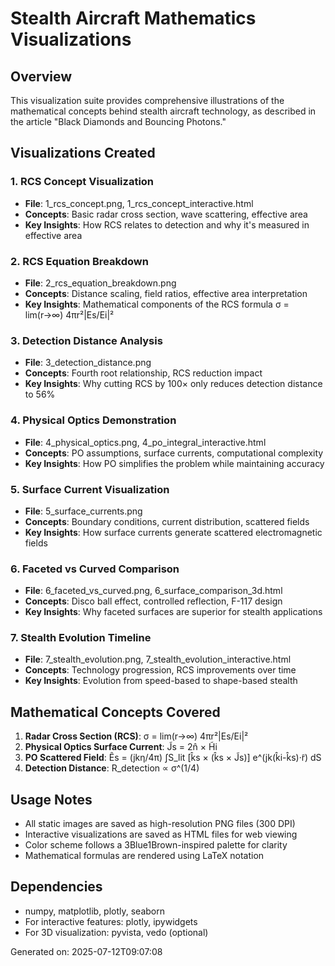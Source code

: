 
# Stealth Aircraft Mathematics Visualizations

## Overview
This visualization suite provides comprehensive illustrations of the mathematical concepts behind stealth aircraft technology, as described in the article "Black Diamonds and Bouncing Photons."

## Visualizations Created

### 1. RCS Concept Visualization
- **File**: 1_rcs_concept.png, 1_rcs_concept_interactive.html
- **Concepts**: Basic radar cross section, wave scattering, effective area
- **Key Insights**: How RCS relates to detection and why it's measured in effective area

### 2. RCS Equation Breakdown
- **File**: 2_rcs_equation_breakdown.png
- **Concepts**: Distance scaling, field ratios, effective area interpretation
- **Key Insights**: Mathematical components of the RCS formula σ = lim(r→∞) 4πr²|Es/Ei|²

### 3. Detection Distance Analysis
- **File**: 3_detection_distance.png
- **Concepts**: Fourth root relationship, RCS reduction impact
- **Key Insights**: Why cutting RCS by 100× only reduces detection distance to 56%

### 4. Physical Optics Demonstration
- **File**: 4_physical_optics.png, 4_po_integral_interactive.html
- **Concepts**: PO assumptions, surface currents, computational complexity
- **Key Insights**: How PO simplifies the problem while maintaining accuracy

### 5. Surface Current Visualization
- **File**: 5_surface_currents.png
- **Concepts**: Boundary conditions, current distribution, scattered fields
- **Key Insights**: How surface currents generate scattered electromagnetic fields

### 6. Faceted vs Curved Comparison
- **File**: 6_faceted_vs_curved.png, 6_surface_comparison_3d.html
- **Concepts**: Disco ball effect, controlled reflection, F-117 design
- **Key Insights**: Why faceted surfaces are superior for stealth applications

### 7. Stealth Evolution Timeline
- **File**: 7_stealth_evolution.png, 7_stealth_evolution_interactive.html
- **Concepts**: Technology progression, RCS improvements over time
- **Key Insights**: Evolution from speed-based to shape-based stealth

## Mathematical Concepts Covered

1. **Radar Cross Section (RCS)**: σ = lim(r→∞) 4πr²|Es/Ei|²
2. **Physical Optics Surface Current**: J̃s = 2n̂ × H̃i
3. **PO Scattered Field**: Ẽs = (jkη/4π) ∫S_lit [k̂s × (k̂s × J̃s)] e^(jk(k̂i-k̂s)·r̃) dS
4. **Detection Distance**: R_detection ∝ σ^(1/4)

## Usage Notes

- All static images are saved as high-resolution PNG files (300 DPI)
- Interactive visualizations are saved as HTML files for web viewing
- Color scheme follows a 3Blue1Brown-inspired palette for clarity
- Mathematical formulas are rendered using LaTeX notation

## Dependencies

- numpy, matplotlib, plotly, seaborn
- For interactive features: plotly, ipywidgets
- For 3D visualization: pyvista, vedo (optional)

Generated on: 2025-07-12T09:07:08
